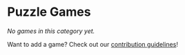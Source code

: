 # Puzzle Games

_No games in this category yet._

Want to add a game? Check out our [contribution guidelines](../README.md#how-to-add-your-game-)!
